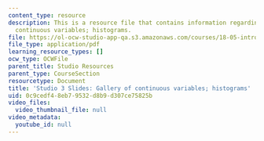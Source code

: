 ```yaml
---
content_type: resource
description: This is a resource file that contains information regarding gallery of
  continuous variables; histograms.
file: https://ol-ocw-studio-app-qa.s3.amazonaws.com/courses/18-05-introduction-to-probability-and-statistics-spring-2014/0c9cedf48eb79532d8b9d307ce75825b_MIT18_05S14_studio3_slides.pdf
file_type: application/pdf
learning_resource_types: []
ocw_type: OCWFile
parent_title: Studio Resources
parent_type: CourseSection
resourcetype: Document
title: 'Studio 3 Slides: Gallery of continuous variables; histograms'
uid: 0c9cedf4-8eb7-9532-d8b9-d307ce75825b
video_files:
  video_thumbnail_file: null
video_metadata:
  youtube_id: null
---
```

